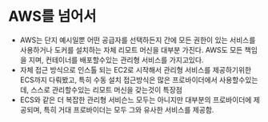 # AWS를 넘어서

- AWS는 단지 예시일뿐 어떤 공급자를 선택하든지 간에 모든 권한이 있는 서비스를 사용하거나 도커를 설치하는 자체 리모트 머신을 대부분 가진다. AWS도 모든 책임을 지며, 컨테이너를 배포할수있는 관리형 서비스를 가지고있다.
- 자체 접근 방식으로 인스톨 되는 EC2로 시작해서 관리형 서비스를 제공하기위한 ECS까지 다뤄봤고, 특히 수동 설치 접근방식은 많은 프로바이더에서 사용할수있는데, 스스로 관리할수있는 리모트 머신을 갖는것이 특장점
- ECS와 같은 더 복잡한 관리형 서비슨느 모두는 아니지만 대부분의 프로바이더에 제공되며, 특히 거대 프로바이더는 모두 그와 유사한 서비스를 제공함.
